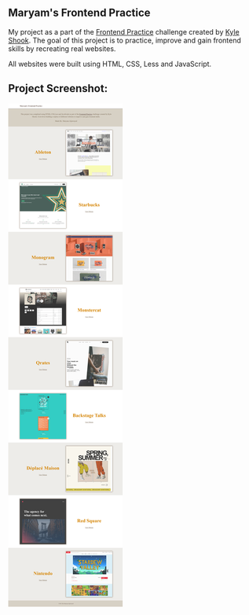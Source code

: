 ## Maryam's Frontend Practice

My project as a part of the [Frontend Practice](https://www.frontendpractice.com/) challenge created by [Kyle Shook](https://www.kyleshook.com/). The goal of this project is to practice, improve and gain frontend skills by recreating real websites.

All websites were built using HTML, CSS, Less and JavaScript.

## Project Screenshot:
![alt text](screenshot.png "Homepage")